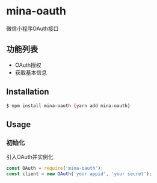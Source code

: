 mina-oauth
===============

微信小程序OAuth接口

## 功能列表
- OAuth授权
- 获取基本信息


## Installation

```sh
$ npm install mina-oauth (yarn add mina-oauth)
```

## Usage

### 初始化
引入OAuth并实例化

```js
const OAuth = require('mina-oauth');
const client = new OAuth('your appid', 'your secret');
```